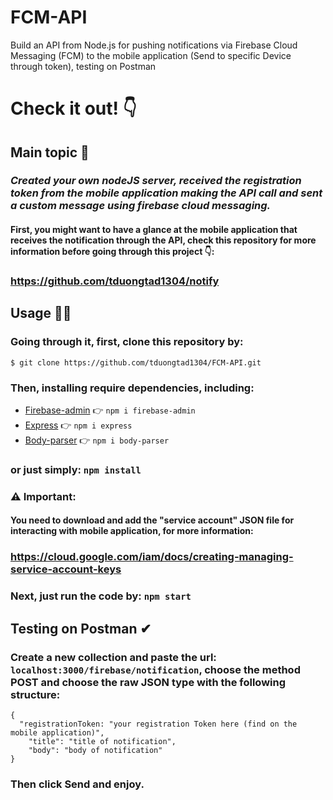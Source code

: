 # FCM-API
Build an API from Node.js for pushing notifications via Firebase Cloud Messaging (FCM) to the mobile application (Send to specific Device through token), testing on Postman
# **Check it out! 👇**
## Main topic 📓
### *Created your own nodeJS server, received the registration token from the mobile application making the API call and sent a custom message using firebase cloud messaging.*

#### First, you might want to have a glance at the mobile application that receives the notification through the API, check this repository for more information before going through this project 👇:
### **https://github.com/tduongtad1304/notify**

## Usage 👨‍💻

### **Going through it, first, clone this repository by:**
```$ git clone https://github.com/tduongtad1304/FCM-API.git```
### **Then, installing require dependencies, including:**
- [Firebase-admin](https://www.npmjs.com/package/firebase-admin) 👉 ```npm i firebase-admin```
- [Express](https://www.npmjs.com/package/express) 👉 ```npm i express```
- [Body-parser](https://www.npmjs.com/package/body-parser) 👉 ```npm i body-parser```

### **or just simply:** ```npm install```

### ⚠ Important: 
#### You need to download and add the "service account" JSON file for interacting with mobile application, for more information: 
### **https://cloud.google.com/iam/docs/creating-managing-service-account-keys**

### **Next, just run the code by:** ```npm start```

## Testing on Postman ✔
### Create a new collection and paste the url: ```localhost:3000/firebase/notification```, choose the method POST and choose the raw JSON type with the following structure:
```
{
  "registrationToken: "your registration Token here (find on the mobile application)",
    "title": "title of notification",
    "body": "body of notification"
}
```

### Then click Send and enjoy.
